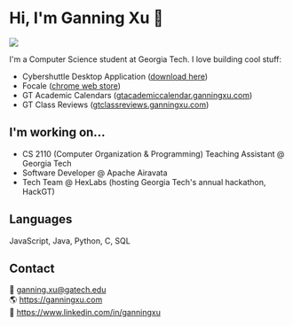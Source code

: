 # Hi, I'm Ganning Xu 👋 
![](https://komarev.com/ghpvc/?username=ganning127&color=blue)

I'm a Computer Science student at Georgia Tech. I love building cool stuff:
- Cybershuttle Desktop Application ([download here](https://md.cybershuttle.org/))
- Focale ([chrome web store](https://chrome.google.com/webstore/detail/focale-study-pal/khjidjdpidalladedmkjibjkklanhcnc))
- GT Academic Calendars ([gtacademiccalendar.ganningxu.com](https://gtacademiccalendar.ganningxu.com/))
 - GT Class Reviews ([gtclassreviews.ganningxu.com](https://gtclassreviews.ganningxu.com/))

## I'm working on...
- CS 2110 (Computer Organization & Programming) Teaching Assistant @ Georgia Tech
- Software Developer @ Apache Airavata
- Tech Team @ HexLabs (hosting Georgia Tech's annual hackathon, HackGT)

## Languages
JavaScript, Java, Python, C, SQL

## Contact
📧 ganning.xu@gatech.edu <br />
🌎 https://ganningxu.com <br />
💼 https://www.linkedin.com/in/ganningxu

 <!--- Wrap text
```py
class Ganning:
    def __init__(self):
        self.name = "Ganning Xu"
        self.school = "Georgia Institute of Technology"
        self.vscode_theme = "After Dark" # i love this color theme and thought it was important to mention :)
        self.code = {
            "frontend": ["JavaScript", "React.js", "Next.js", "Bootstrap", "Chakra UI", "Tailwind CSS", "HTML", "CSS", "Sass", "Redux"],
            "backend": ["Python", "Node.js", "Java", "Azure Functions", "PostgreSQL", "AWS Lambda", "C"],
            "mobile": ["React Native"],
            "tools": ["Git", "GitHub", "GitHub Actions", "Bash", "Linux"]
        }
        self.description = "I'm a rising freshman at Georgia Tech. 🙂 I love making fun and random applications, or building websites for nonprofits and local businesses! Feel free to reach out and say hello :)"

    def get_contacts(self):
        return {
            "email": "ganning.xu@gatech.edu",
            "linkedin": "linkedin.com/in/ganningxu",
            "website": "ganning.me",
            "github": "github.com/ganning127",
        }

if __name__ == "__main__":
    me = Ganning()
```
 --->

